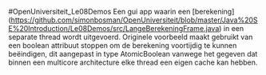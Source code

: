 #OpenUniversiteit_Le08Demos
Een gui app waarin een [berekening] (https://github.com/simonbosman/OpenUniversiteit/blob/master/Java%20SE%20Introduction/Le08Demos/src/LangeBerekeningFrame.java) in een separate thread wordt uitgevoerd.
Originele voorbeeld maakt gebruikt van een boolean attribuut stoppen om de berekening voortijdig te kunnen beëindigen, dit aangepast in type 
AtomicBoolean vanwege het gegeven dat binnen een multicore architecture elke thread een eigen cache kan hebben.


